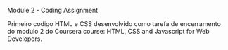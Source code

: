 Module 2 - Coding Assignment

Primeiro codigo HTML e CSS desenvolvido como tarefa de encerramento do modulo 2 do Coursera course: HTML, CSS and Javascript for Web Developers.
